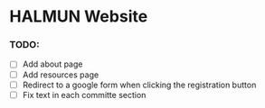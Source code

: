 # HALMUN Website
### TODO:
- [ ] Add about page
- [ ] Add resources page
- [ ] Redirect to a google form when clicking the registration button
- [ ] Fix text in each committe section
